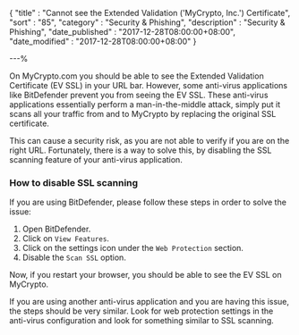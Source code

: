{
"title"       : "Cannot see the Extended Validation ('MyCrypto, Inc.') Certificate",
"sort"        : "85",
"category"    : "Security & Phishing",
"description" : "Security & Phishing",
"date_published" : "2017-12-28T08:00:00+08:00",
"date_modified"  : "2017-12-28T08:00:00+08:00"
}

---%



On MyCrypto.com you should be able to see the Extended Validation Certificate (EV SSL) in your  URL bar. However, some anti-virus applications like BitDefender prevent you from seeing the EV SSL. These anti-virus applications essentially perform a man-in-the-middle attack, simply put it scans all your traffic from and to MyCrypto by replacing the original SSL certificate.

This can cause a security risk, as you are not able to verify if you are on the right URL. Fortunately, there is a way to solve this, by disabling the SSL scanning feature of your anti-virus application.

### How to disable SSL scanning
If you are using BitDefender, please follow these steps in order to solve the issue:

1. Open BitDefender.
2. Click on `View Features`.
3. Click on the settings icon under the `Web Protection` section.
4. Disable the `Scan SSL` option.

Now, if you restart your browser, you should be able to see the EV SSL on MyCrypto.

If you are using another anti-virus application and you are having this issue, the steps should be very similar. Look for web protection settings in the anti-virus configuration and look for something similar to SSL scanning.
